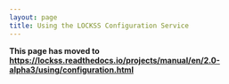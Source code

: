 ```yaml
---
layout: page
title: Using the LOCKSS Configuration Service
---
```


**This page has moved to <https://lockss.readthedocs.io/projects/manual/en/2.0-alpha3/using/configuration.html>**

